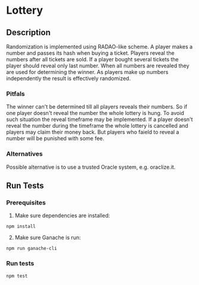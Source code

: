 # Lottery

## Description

Randomization is implemented using RADAO-like scheme. A player makes a number and passes its hash when buying a ticket.
Players reveal the numbers after all tickets are sold. If a player bought several tickets the player should reveal only last number.
When all numbers are revealed they are used for determining the winner.
As players make up numbers independently the result is effectively randomized.

### Pitfals

The winner can't be determined till all players reveals their numbers. So if one player doesn't reveal the number the whole lottery is hung.
To avoid such situation the reveal timeframe may be implemented. If a player doesn't reveal the number during the timeframe the whole lottery is cancelled and players may claim their money back. But players who faield to reveal a number will be punished with some fee.

### Alternatives

Possible alternative is to use a trusted Oracle system, e.g. oraclize.it.

## Run Tests

### Prerequisites

1. Make sure dependencies are installed: 
```
npm install
```
2. Make sure Ganache is run:
```
npm run ganache-cli
```

### Run tests
```
npm test
```
